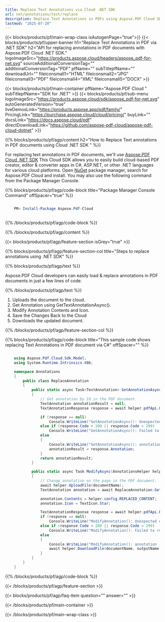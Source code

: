 ```yaml
---
title: Replace Text Annotations via Cloud .NET SDK
url: net/annotations/text/replace
description: Replace Text Annotations in PDFs using Aspose.PDF Cloud SDK for .NET.
lastmod: "2025-07-20"
---
```


{{< blocks/products/pf/main-wrap-class isAutogenPage="true">}}
{{< blocks/products/pf/upper-banner h1="Replace Text Annotations in PDF via .NET SDK" h2="API for replacing annotations in PDF documents with Aspose.PDF Cloud .NET SDK." logoImageSrc="https://products.aspose.cloud/headers/aspose_pdf-for-net.svg" sourceAdditionalConversionTag="" additionalConversionTag="PDF" pfName="" subTitlepfName="" downloadUrl="" fileiconsmall1="HTML" fileiconsmall2="JPG" fileiconsmall3="PDF" fileiconsmall4="XML" fileiconsmall5="DOCX" >}}

{{< blocks/products/pf/main-container pfName="Aspose.PDF Cloud " subTitlepfName="SDK for .NET" >}}
{{< blocks/products/pf/sub-menu logoImageSrc="https://products.aspose.cloud/sdk/aspose_pdf-for-net.svg"
autoGeneratedVersion="true"
liveDemosLink="https://products.aspose.app/pdf/family/" PricingLink="https://purchase.aspose.cloud/cloud/pricing/" buyLink="" docsLink="https://docs.aspose.cloud/pdf"  directDownloadLink="https://github.com/aspose-pdf-cloud/aspose-pdf-cloud-dotnet" >}}

{{% blocks/products/pf/agp/content h2="How to Replace Text annotations in PDF documents using Cloud .NET SDK " %}}

 For replacing text annotations in PDF documents, we'll use
 [Aspose.PDF Cloud .NET SDK](https://products.aspose.cloud/pdf/net/)
 This Cloud SDK allows you to easily build cloud-based PDF creator, editor & converter apps in C#, ASP.NET, or other .NET languages for various cloud platforms. Open
 [NuGet](https://www.nuget.org/packages/Aspose.Pdf-Cloud)
 package manager, search for
 Aspose.PDF Cloud
 and install. You may also use the following command from the Package Manager Console.

{{% blocks/products/pf/agp/code-block title="Package Manager Console Command" offSpacer="true" %}}

```powershell

    PM> Install-Package Aspose.Pdf-Cloud
     
```

{{% /blocks/products/pf/agp/code-block %}}

{{% /blocks/products/pf/agp/content %}}

{{< blocks/products/pf/agp/feature-section isGrey="true" >}}

{{% blocks/products/pf/agp/feature-section-col title="Steps to replace annotations using .NET SDK" %}}

{{% blocks/products/pf/agp/text %}}

 Aspose.PDF Cloud developers can easily load & replace annotations in PDF documents in just a few lines of code.

{{% /blocks/products/pf/agp/text %}}

1. Uploads the document to the cloud.
1. Get Annotation using GetTextAnnotationAsync().
1. Modify Annotation Contents and Icon.
1. Save the Changes Back to the Cloud
1. Downloads the updated document.

{{% /blocks/products/pf/agp/feature-section-col %}}

{{% blocks/products/pf/agp/code-block title="This sample code shows replacing Text Annotations in PDF document via C#" offSpacer="" %}}

```cs

    using Aspose.Pdf.Cloud.Sdk.Model;
    using System.Runtime.Intrinsics.X86;

    namespace Annotations
    {
        public class ReplaceAnnotation
        {
            public static async Task<TextAnnotation> GetAnnotationAsync(AnnotationsHelper helper, string documentName, string annotationId, string remoteFolder)
            {
                // Get annotation by Id in the PDF document.
                TextAnnotation annotationResult = null;
                TextAnnotationResponse response = await helper.pdfApi.GetTextAnnotationAsync(documentName, annotationId, folder: remoteFolder);

                if (response == null)
                    Console.WriteLine("GetAnnotationAsync(): Unexpected error!");
                else if (response.Code < 200 || response.Code > 299)
                    Console.WriteLine("GetAnnotationAsync(): Failed to request text annotation from the document.");
                else
                {
                    Console.WriteLine("GetAnnotationAsync(): annotation '{0}' with '{1}' contents successfully found in the document '{2}.", response.Annotation.Id, response.Annotation.Contents, documentName);
                    annotationResult = response.Annotation;
                }
                return annotationResult;
            }

            public static async Task ModifyAsync(AnnotationsHelper helper, string documentName, string outputName, string annotationId, string remoteFolder)
            {
                // Change annotation on the page in the PDF document.
                await helper.UploadFile(documentName);
                TextAnnotation annotation = await ReplaceAnnotation.GetAnnotationAsync(helper, documentName, annotationId, remoteFolder);

                annotation.Contents = helper.config.REPLACED_CONTENT;
                annotation.Icon = TextIcon.Star;

                TextAnnotationResponse response = await helper.pdfApi.PutTextAnnotationAsync(documentName, annotationId, annotation, folder: remoteFolder);
                if (response == null)
                    Console.WriteLine("ModifyAnnotation(): Unexpected error!");
                else if (response.Code < 200 || response.Code > 299)
                    Console.WriteLine("ModifyAnnotation(): Failed to request text annotation from the document.");
                else
                {
                    Console.WriteLine("ModifyAnnotation(): annotation '{0}' successfully modified in the document '{1}.", annotationId, documentName);
                    await helper.DownloadFile(documentName, outputName, "replaced_annotatiom_");
                }
            }
        }
    }
```

{{% /blocks/products/pf/agp/code-block %}}

{{< /blocks/products/pf/agp/feature-section >}}

{{< blocks/products/pf/agp/faq-item question="" answer="" >}}

{{< /blocks/products/pf/main-container >}}

{{< /blocks/products/pf/main-wrap-class >}}
